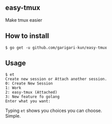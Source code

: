 ## easy-tmux
Make tmux easier

## How to install
```
$ go get -u github.com/garigari-kun/easy-tmux
```

## Usage
```
$ et
Create new session or Attach another session.
0: Create New Session
1: Work 
2: easy-tmux (Attached)
3: New feature fo golang 
Enter what you want:

```

Typing ``` et ``` shows you choices you can choose.<br>
Simple.
